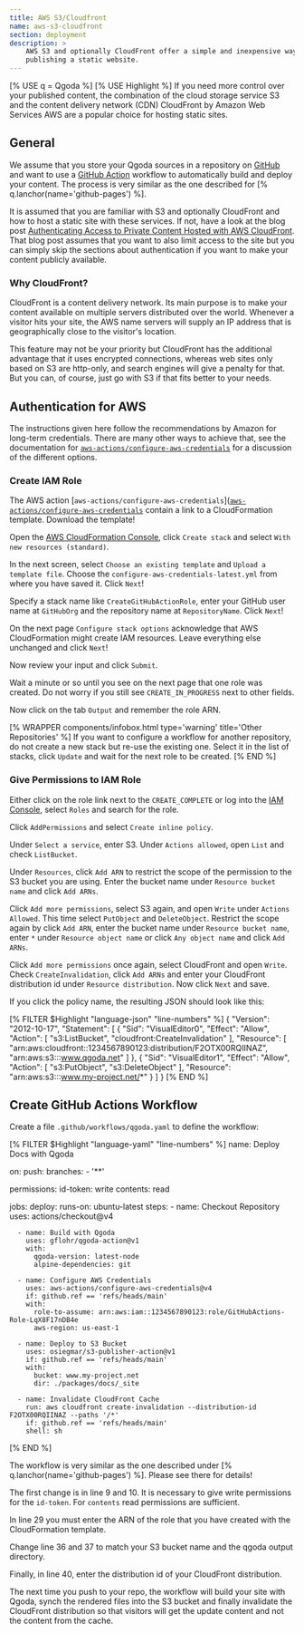 ```yaml
---
title: AWS S3/Cloudfront
name: aws-s3-cloudfront
section: deployment
description: >
    AWS S3 and optionally CloudFront offer a simple and inexpensive way of
    publishing a static website.
---
```

[% USE q = Qgoda %]
[% USE Highlight %]
If you need more control over your published content, the combination of the
cloud storage service S3 and the content delivery network (CDN) CloudFront
by Amazon Web Services AWS are a popular choice for hosting static sites.

<qgoda-toc/>

## General

We assume that you store your Qgoda sources in a repository on
[GitHub](https://github.com/) and want to use a [GitHub
Action](https://github.com/features/actions) workflow to automatically build
and deploy your content.  The process is very similar as the one described
for [% q.lanchor(name='github-pages') %].

It is assumed that you are familiar with S3 and optionally CloudFront and how
to host a static site with these services. If not, have a look at the blog
post [Authenticating Access to Private Content Hosted with AWS
CloudFront](https://www.guido-flohr.net/authenticating-access-to-private-content-hosted-with-aws-cloudfront/).
That blog post assumes that you want to also limit access to the site but
you can simply skip the sections about authentication if you want to make your
content publicly available.

### Why CloudFront?

CloudFront is a content delivery network. Its main purpose is to make your
content available on multiple servers distributed over the world. Whenever
a visitor hits your site, the AWS name servers will supply an IP address that
is geographically close to the visitor's location.

This feature may not be your priority but CloudFront has the additional
advantage that it uses encrypted connections, whereas web sites only based on
S3 are http-only, and search engines will give a penalty for that. But you
can, of course, just go with S3 if that fits better to your needs.

## Authentication for AWS

The instructions given here follow the recommendations by Amazon for
long-term credentials. There are many other ways to achieve that, see
the documentation for
[`aws-actions/configure-aws-credentials`](https://github.com/aws-actions/configure-aws-credentials)
for a discussion of the different options.

### Create IAM Role

The AWS action
[`aws-actions/configure-aws-credentials`]([`aws-actions/configure-aws-credentials`](https://github.com/aws-actions/configure-aws-credentials)
contain a link to a CloudFormation template. Download the template!

Open the
[AWS CloudFormation Console](https://console.aws.amazon.com/cloudformation/),
click `Create stack` and select `With new resources (standard)`.

In the next screen, select `Choose an existing template` and `Upload a template
file`. Choose the `configure-aws-credentials-latest.yml` from where you have
saved it. Click `Next`!

Specify a stack name like `CreateGitHubActionRole`, enter your GitHub user name
at `GitHubOrg` and the repository name at `RepositoryName`. Click `Next`!

On the next page `Configure stack options` acknowledge that  AWS CloudFormation
might create IAM resources. Leave everything else unchanged and click
`Next`!

Now review your input and click `Submit`.

Wait a minute or so until you see on the next page that one role was created.
Do not worry if you still see `CREATE_IN_PROGRESS` next to other fields.

Now click on the tab `Output` and remember the role ARN.

[% WRAPPER components/infobox.html
           type='warning' title='Other Repositories' %]
If you want to configure a workflow for another repository, do not create a
new stack but re-use the existing one. Select it in the list of stacks,
click `Update` and wait for the next role to be created.
[% END %]

### Give Permissions to IAM Role

Either click on the role link next to the `CREATE_COMPLETE` or log into the
[IAM Console](https://console.aws.amazon.com/iam), select `Roles` and search
for the role.

Click `AddPermissions` and select `Create inline policy`.

Under `Select a service`, enter S3. Under `Actions allowed`, open `List` and
check `ListBucket`.

Under `Resources`, click `Add ARN` to restrict the scope of the permission to
the S3 bucket you are using. Enter the bucket name under `Resource bucket name`
and click `Add ARNs`.

Click `Add more permissions`, select S3 again, and open `Write` under
`Actions Allowed`. This time select `PutObject` and `DeleteObject`. Restrict
the scope again by click `Add ARN`, enter the bucket name under `Resource
bucket name`, enter `*` under `Resource object name` or click `Any object name`
and click `Add ARNs`.

Click `Add more permissions` once again, select CloudFront and open `Write`.
Check `CreateInvalidation`, click `Add ARNs` and enter your CloudFront
distribution id under `Resource distribution`. Now click `Next` and save.

If you click the policy name, the resulting JSON should look like this:

[% FILTER $Highlight "language-json" "line-numbers" %]
{
	"Version": "2012-10-17",
	"Statement": [
		{
			"Sid": "VisualEditor0",
			"Effect": "Allow",
			"Action": [
				"s3:ListBucket",
				"cloudfront:CreateInvalidation"
			],
			"Resource": [
				"arn:aws:cloudfront::1234567890123:distribution/F2OTX00RQIINAZ",
				"arn:aws:s3:::www.qgoda.net"
			]
		},
		{
			"Sid": "VisualEditor1",
			"Effect": "Allow",
			"Action": [
				"s3:PutObject",
				"s3:DeleteObject"
			],
			"Resource": "arn:aws:s3:::www.my-project.net/*"
		}
	]
}
[% END %]

## Create GitHub Actions Workflow

Create a file `.github/workflows/qgoda.yaml` to define the workflow:

[% FILTER $Highlight "language-yaml" "line-numbers" %]
name: Deploy Docs with Qgoda

on:
  push:
    branches:
      - '**'

permissions:
  id-token: write
  contents: read

jobs:
  deploy:
    runs-on: ubuntu-latest
    steps:
      - name: Checkout Repository
        uses: actions/checkout@v4

      - name: Build with Qgoda
        uses: gflohr/qgoda-action@v1
        with:
          qgoda-version: latest-node
          alpine-dependencies: git

      - name: Configure AWS Credentials
        uses: aws-actions/configure-aws-credentials@v4
        if: github.ref == 'refs/heads/main'
        with:
          role-to-assume: arn:aws:iam::1234567890123:role/GitHubActions-Role-LqX8F17nDB4e
          aws-region: us-east-1

      - name: Deploy to S3 Bucket
        uses: osiegmar/s3-publisher-action@v1
        if: github.ref == 'refs/heads/main'
        with:
          bucket: www.my-project.net
          dir: ./packages/docs/_site

      - name: Invalidate CloudFront Cache
        run: aws cloudfront create-invalidation --distribution-id F2OTX00RQIINAZ --paths '/*'
        if: github.ref == 'refs/heads/main'
        shell: sh
[% END %]

The workflow is very similar as the one described under
[% q.lanchor(name='github-pages') %]. Please see there for details!

The first change is in line 9 and 10. It is necessary to give write permissions
for the `id-token`. For `contents` read permissions are sufficient.

In line 29 you must enter the ARN of the role that you have created with the
CloudFormation template.

Change line 36 and 37 to match your S3 bucket name and the qgoda output
directory.

Finally, in line 40, enter the distribution id of your CloudFront
distribution.

The next time you push to your repo, the workflow will build your site
with Qgoda, synch the rendered files into the S3 bucket and finally invalidate
the CloudFront distribution so that visitors will get the update content and
not the content from the cache.
